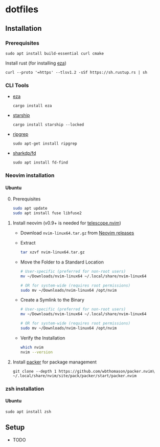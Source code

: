 # dotfiles

## Installation
### Prerequisites
```
sudo apt install build-essential curl cmake
```

Install rust (for installing [eza](https://github.com/eza-community/eza))
```
curl --proto '=https' --tlsv1.2 -sSf https://sh.rustup.rs | sh
```

### CLI Tools
- [eza](https://github.com/eza-community/eza)
    ```
    cargo install eza
    ```

- [starship](https://github.com/starship/starship)
    ```
    cargo install starship --locked
    ```

- [ripgrep](https://github.com/BurntSushi/ripgrep)
    ```
    sudo apt-get install ripgrep
    ```

- [sharkdp/fd](https://github.com/sharkdp/fd)
    ```
    sudo apt install fd-find
    ```


### Neovim installation
#### Ubuntu
0. Prerequisites
    ```sh
    sudo apt update
    sudo apt install fuse libfuse2
    ```

1. Install neovim (v0.9+ is needed for [telescope.nvim](https://github.com/nvim-telescope/telescope.nvim))
    - Download `nvim-linux64.tar.gz` from [Neovim releases](https://github.com/neovim/neovim/releases)

    - Extract
        ```sh
        tar xzvf nvim-linux64.tar.gz
        ```

    - Move the Folder to a Standard Location
        ```sh
        # User-specific (preferred for non-root users)
        mv ~/Downloads/nvim-linux64 ~/.local/share/nvim-linux64

        # OR for system-wide (requires root permissions)
        sudo mv ~/Downloads/nvim-linux64 /opt/nvim
        ```

    - Create a Symlink to the Binary
        ```sh
        # User-specific (preferred for non-root users)
        mv ~/Downloads/nvim-linux64 ~/.local/share/nvim-linux64

        # OR for system-wide (requires root permissions)
        sudo mv ~/Downloads/nvim-linux64 /opt/nvim
        ```

    - Verify the Installation
        ```sh
        which nvim
        nvim --version
        ```

2. Install [packer](https://github.com/wbthomason/packer.nvim) for package management
    ```
    git clone --depth 1 https://github.com/wbthomason/packer.nvim\
    ~/.local/share/nvim/site/pack/packer/start/packer.nvim
    ```

### zsh installation
#### Ubuntu
```
sudo apt install zsh
```


## Setup
- TODO
